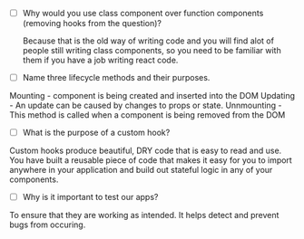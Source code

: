 - [ ] Why would you use class component over function components (removing hooks from the question)?

    Because that is the old way of writing code and you will find alot of people still writing class components, 
    so you need to be familiar with them if you have a job writing react code.

- [ ] Name three lifecycle methods and their purposes.

Mounting        - component is being created and inserted into the DOM
Updating        - An update can be caused by changes to props or state.
Unnmounting     - This method is called when a component is being removed from the DOM


- [ ] What is the purpose of a custom hook?

Custom hooks produce beautiful, DRY code that is easy to read and use. You have built a reusable piece of code that makes it easy for you to import anywhere in your application and build out stateful logic in any of your components.

- [ ] Why is it important to test our apps?

To ensure that they are working as intended. It helps detect and prevent bugs from occuring.
